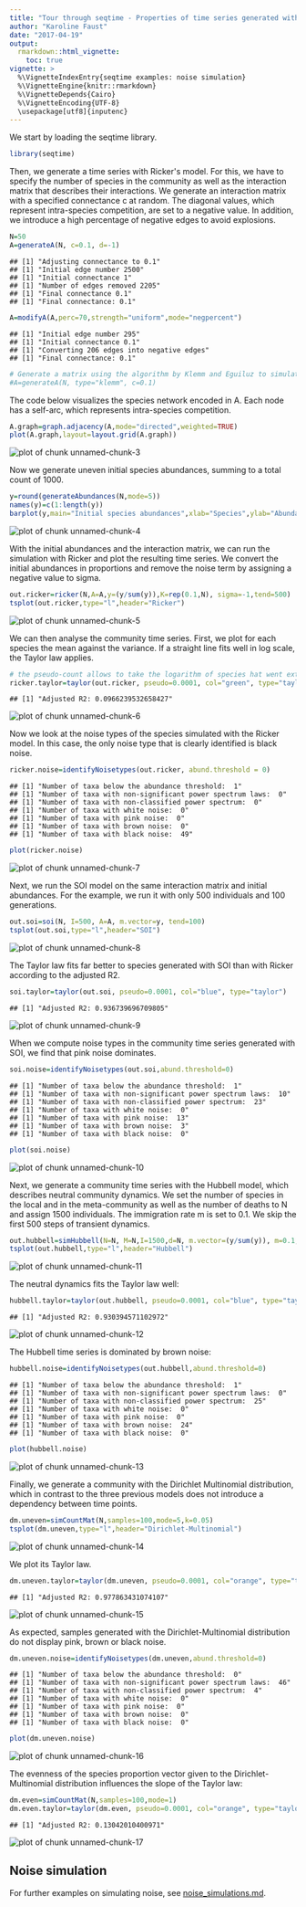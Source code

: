 ```yaml
---
title: "Tour through seqtime - Properties of time series generated with different ecological models"
author: "Karoline Faust"
date: "2017-04-19"
output: 
  rmarkdown::html_vignette:
    toc: true
vignette: >
  %\VignetteIndexEntry{seqtime examples: noise simulation}
  %\VignetteEngine{knitr::rmarkdown}
  %\VignetteDepends{Cairo}
  %\VignetteEncoding{UTF-8}
  \usepackage[utf8]{inputenc}
---
```





We start by loading the seqtime library.


```r
library(seqtime)
```

Then, we generate a time series with Ricker's model. For this, we have to specify the number of species in the community as well as the interaction matrix that describes
their interactions. We generate an interaction matrix with a specified connectance c at random. The diagonal values, which represent intra-species competition, are set to a negative value. In addition, we introduce a high percentage of negative edges to avoid explosions.


```r
N=50
A=generateA(N, c=0.1, d=-1)
```

```
## [1] "Adjusting connectance to 0.1"
## [1] "Initial edge number 2500"
## [1] "Initial connectance 1"
## [1] "Number of edges removed 2205"
## [1] "Final connectance 0.1"
## [1] "Final connectance: 0.1"
```

```r
A=modifyA(A,perc=70,strength="uniform",mode="negpercent")
```

```
## [1] "Initial edge number 295"
## [1] "Initial connectance 0.1"
## [1] "Converting 206 edges into negative edges"
## [1] "Final connectance: 0.1"
```

```r
# Generate a matrix using the algorithm by Klemm and Eguiluz to simulate a species network with a realistic structure. This takes a couple of minutes to complete.
#A=generateA(N, type="klemm", c=0.1)
```

The code below visualizes the species network encoded in A. Each node
has a self-arc, which represents intra-species competition.


```r
A.graph=graph.adjacency(A,mode="directed",weighted=TRUE)
plot(A.graph,layout=layout.grid(A.graph))
```

![plot of chunk unnamed-chunk-3](figure_seqtime_tour/unnamed-chunk-3-1.png)

Now we generate uneven initial species abundances, summing to a total count of 1000.


```r
y=round(generateAbundances(N,mode=5))
names(y)=c(1:length(y))
barplot(y,main="Initial species abundances",xlab="Species",ylab="Abundance")
```

![plot of chunk unnamed-chunk-4](figure_seqtime_tour/unnamed-chunk-4-1.png)

With the initial abundances and the interaction matrix, we can run the simulation with Ricker and plot the resulting time series. We convert the initial abundances in proportions and remove the noise term by assigning a negative value to sigma.


```r
out.ricker=ricker(N,A=A,y=(y/sum(y)),K=rep(0.1,N), sigma=-1,tend=500)
tsplot(out.ricker,type="l",header="Ricker")
```

![plot of chunk unnamed-chunk-5](figure_seqtime_tour/unnamed-chunk-5-1.png)

We can then analyse the community time series. First, we plot for each species
the mean against the variance. If a straight line fits well in log scale,
the Taylor law applies.


```r
# the pseudo-count allows to take the logarithm of species hat went extinct
ricker.taylor=taylor(out.ricker, pseudo=0.0001, col="green", type="taylor")
```

```
## [1] "Adjusted R2: 0.0966239532658427"
```

![plot of chunk unnamed-chunk-6](figure_seqtime_tour/unnamed-chunk-6-1.png)

Now we look at the noise types of the species simulated with the Ricker model. In this case, the only noise type that is clearly identified is black noise.


```r
ricker.noise=identifyNoisetypes(out.ricker, abund.threshold = 0)
```

```
## [1] "Number of taxa below the abundance threshold:  1"
## [1] "Number of taxa with non-significant power spectrum laws:  0"
## [1] "Number of taxa with non-classified power spectrum:  0"
## [1] "Number of taxa with white noise:  0"
## [1] "Number of taxa with pink noise:  0"
## [1] "Number of taxa with brown noise:  0"
## [1] "Number of taxa with black noise:  49"
```

```r
plot(ricker.noise)
```

![plot of chunk unnamed-chunk-7](figure_seqtime_tour/unnamed-chunk-7-1.png)

Next, we run the SOI model on the same interaction matrix and initial abundances. For the example, we run it with only 500 individuals and 100 generations.


```r
out.soi=soi(N, I=500, A=A, m.vector=y, tend=100)
tsplot(out.soi,type="l",header="SOI")
```

![plot of chunk unnamed-chunk-8](figure_seqtime_tour/unnamed-chunk-8-1.png)

The Taylor law fits far better to species generated with SOI than with Ricker according to the adjusted R2.


```r
soi.taylor=taylor(out.soi, pseudo=0.0001, col="blue", type="taylor")
```

```
## [1] "Adjusted R2: 0.936739696709805"
```

![plot of chunk unnamed-chunk-9](figure_seqtime_tour/unnamed-chunk-9-1.png)

When we compute noise types in the community time series generated with SOI, we find that pink noise dominates.


```r
soi.noise=identifyNoisetypes(out.soi,abund.threshold=0)
```

```
## [1] "Number of taxa below the abundance threshold:  1"
## [1] "Number of taxa with non-significant power spectrum laws:  10"
## [1] "Number of taxa with non-classified power spectrum:  23"
## [1] "Number of taxa with white noise:  0"
## [1] "Number of taxa with pink noise:  13"
## [1] "Number of taxa with brown noise:  3"
## [1] "Number of taxa with black noise:  0"
```

```r
plot(soi.noise)
```

![plot of chunk unnamed-chunk-10](figure_seqtime_tour/unnamed-chunk-10-1.png)

Next, we generate a community time series with the Hubbell model, which describes neutral community dynamics. We set the number of species in the local and in the meta-community as well as the number of deaths to N and assign 1500 individuals. The immigration rate m is set to 0.1. We skip the first 500 steps of transient dynamics. 


```r
out.hubbell=simHubbell(N=N, M=N,I=1500,d=N, m.vector=(y/sum(y)), m=0.1, tskip=500, tend=1000)
tsplot(out.hubbell,type="l",header="Hubbell")
```

![plot of chunk unnamed-chunk-11](figure_seqtime_tour/unnamed-chunk-11-1.png)

The neutral dynamics fits the Taylor law well:


```r
hubbell.taylor=taylor(out.hubbell, pseudo=0.0001, col="blue", type="taylor")
```

```
## [1] "Adjusted R2: 0.930394571102972"
```

![plot of chunk unnamed-chunk-12](figure_seqtime_tour/unnamed-chunk-12-1.png)

The Hubbell time series is dominated by brown noise:


```r
hubbell.noise=identifyNoisetypes(out.hubbell,abund.threshold=0)
```

```
## [1] "Number of taxa below the abundance threshold:  1"
## [1] "Number of taxa with non-significant power spectrum laws:  0"
## [1] "Number of taxa with non-classified power spectrum:  25"
## [1] "Number of taxa with white noise:  0"
## [1] "Number of taxa with pink noise:  0"
## [1] "Number of taxa with brown noise:  24"
## [1] "Number of taxa with black noise:  0"
```

```r
plot(hubbell.noise)
```

![plot of chunk unnamed-chunk-13](figure_seqtime_tour/unnamed-chunk-13-1.png)


Finally, we generate a community with the Dirichlet Multinomial distribution, which in contrast to the three previous models does not introduce a dependency between time points.


```r
dm.uneven=simCountMat(N,samples=100,mode=5,k=0.05)
tsplot(dm.uneven,type="l",header="Dirichlet-Multinomial")
```

![plot of chunk unnamed-chunk-14](figure_seqtime_tour/unnamed-chunk-14-1.png)


We plot its Taylor law.


```r
dm.uneven.taylor=taylor(dm.uneven, pseudo=0.0001, col="orange", type="taylor", header="Dirichlet-Multinomial")
```

```
## [1] "Adjusted R2: 0.977863431074107"
```

![plot of chunk unnamed-chunk-15](figure_seqtime_tour/unnamed-chunk-15-1.png)

As expected, samples generated with the Dirichlet-Multinomial distribution do not display pink, brown or black noise. 


```r
dm.uneven.noise=identifyNoisetypes(dm.uneven,abund.threshold=0)
```

```
## [1] "Number of taxa below the abundance threshold:  0"
## [1] "Number of taxa with non-significant power spectrum laws:  46"
## [1] "Number of taxa with non-classified power spectrum:  4"
## [1] "Number of taxa with white noise:  0"
## [1] "Number of taxa with pink noise:  0"
## [1] "Number of taxa with brown noise:  0"
## [1] "Number of taxa with black noise:  0"
```

```r
plot(dm.uneven.noise)
```

![plot of chunk unnamed-chunk-16](figure_seqtime_tour/unnamed-chunk-16-1.png)

The evenness of the species proportion vector given to the Dirichlet-Multinomial distribution influences the slope of the Taylor law:


```r
dm.even=simCountMat(N,samples=100,mode=1)
dm.even.taylor=taylor(dm.even, pseudo=0.0001, col="orange", type="taylor", header="Even Dirichlet-Multinomial")
```

```
## [1] "Adjusted R2: 0.13042010400971"
```

![plot of chunk unnamed-chunk-17](figure_seqtime_tour/unnamed-chunk-17-1.png)


## Noise simulation

For further examples on simulating noise, see [noise_simulations.md](noise_simulations.md).
